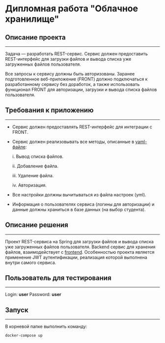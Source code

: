 # Дипломная работа "Облачное хранилище"
## Описание проекта
___
Задача — разработать REST-сервис. Сервис должен предоставить REST-интерфейс для загрузки 
файлов и вывода списка уже загруженных файлов пользователя.

Все запросы к сервису должны быть авторизованы. Заранее подготовленное веб-приложение (FRONT) 
должно подключаться к разработанному сервису без доработок, а также использовать функционал 
FRONT для авторизации, загрузки и вывода списка файлов пользователя.

## Требования к приложению
___
* Сервис должен предоставлять REST-интерфейс для интеграции с FRONT.
* Сервис должен реализовывать все методы, описанные в [yaml-файле](https://github.com/netology-code/jd-homeworks/blob/master/diploma/CloudServiceSpecification.yaml):

  i. Вывод списка файлов.

  ii. Добавление файла.

  iii. Удаление файла.

  iv. Авторизация.
* Все настройки должны вычитываться из файла настроек (yml).
* Информация о пользователях сервиса (логины для авторизации) и данные должны храниться в
  базе данных (на выбор студента).

## Описание решения
___
Проект REST-сервиса на Spring для загрузки файлов и вывода списка уже загруженных файлов пользователя. Backend сервис для хранения файлов, взаимодействует с [frontend](https://github.com/netology-code/jd-homeworks/tree/master/diploma/netology-diplom-frontend). Особенностью проекта является
применение JWT аутентификации, реализация которой выполнена внутри самого сервиса. 

## Пользователь для тестирования
___
Login: **user**
Password: **user**

## Запуск
___
В корневой папке выполнить команду:
```
docker-compose up
```